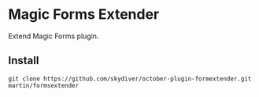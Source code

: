 # Magic Forms Extender
Extend Magic Forms plugin.

## Install
```
git clone https://github.com/skydiver/october-plugin-formextender.git martin/formsextender
```